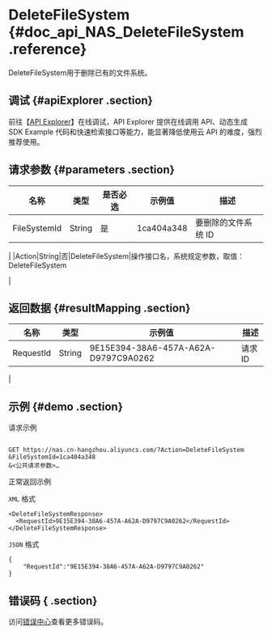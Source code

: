 # DeleteFileSystem {#doc_api_NAS_DeleteFileSystem .reference}

DeleteFileSystem用于删除已有的文件系统。

## 调试 {#apiExplorer .section}

前往【[API Explorer](https://api.aliyun.com/#product=NAS&api=DeleteFileSystem)】在线调试，API Explorer 提供在线调用 API、动态生成 SDK Example 代码和快速检索接口等能力，能显著降低使用云 API 的难度，强烈推荐使用。

## 请求参数 {#parameters .section}

|名称|类型|是否必选|示例值|描述|
|--|--|----|---|--|
|FileSystemId|String|是|1ca404a348|要删除的文件系统 ID

 |
|Action|String|否|DeleteFileSystem|操作接口名，系统规定参数，取值：DeleteFileSystem

 |

## 返回数据 {#resultMapping .section}

|名称|类型|示例值|描述|
|--|--|---|--|
|RequestId|String|9E15E394-38A6-457A-A62A-D9797C9A0262|请求ID

 |

## 示例 {#demo .section}

请求示例

``` {#request_demo}

GET https://nas.cn-hangzhou.aliyuncs.com/?Action=DeleteFileSystem
&FileSystemId=1ca404a348
&<公共请求参数>…

```

正常返回示例

`XML` 格式

``` {#xml_return_success_demo}
<DeleteFileSystemResponse>
  <RequestId>9E15E394-38A6-457A-A62A-D9797C9A0262</RequestId>
</DeleteFileSystemResponse>

```

`JSON` 格式

``` {#json_return_success_demo}
{
	"RequestId":"9E15E394-38A6-457A-A62A-D9797C9A0262"
}
```

## 错误码 { .section}

访问[错误中心](https://error-center.alibabacloud.com/status/product/NAS)查看更多错误码。

